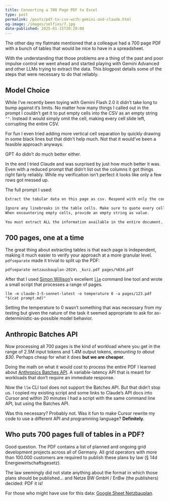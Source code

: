 ```yaml
---
title: Converting a 700 Page PDF to Excel
type: post
permalink: /posts/pdf-to-csv-with-gemini-and-claude.html
og-image: /images/selfies/7.jpg
date-published: 2025-01-15T20:20:00
---
```


The other day my flatmate mentioned that a colleague had a 700 page PDF with a bunch of tables that would be nice to have in a spreadsheet. 

With the understanding that those problems are a thing of the past and poor impulse control we went ahead and started playing with Gemini Advanced and other LLMs trying to extract the data. This blogpost details some of the steps that were necessary to do that reliably.

## Model Choice

While I’ve recently been toying with Gemini Flash 2.0 it didn’t take long to bump against it’s limits. No matter how many things I called out in the prompt I couldn’t get it to put empty cells into the CSV as an empty string `""`. Instead it would simply omit the cell, making every cell slide left, corrupting the entire CSV.

For fun I even tried adding more vertical cell separation by quickly drawing in some black lines but that didn’t help much. Not that it would’ve been a feasible approach anyways.

GPT 4o didn’t do much better either.

In the end I tried Claude and was surprised by just how much better it was. Even with a reduced prompt that didn’t list out the columns it got things right fairly reliably. While my verification isn’t perfect it looks like only a few rows got messed up. 

The full prompt I used:

```md
Extract the tabular data on this page as csv. Respond with only the content of the csv file without any additional text.

Ignore any linebreaks in the table cells. Make sure to quote every cell value.
When encountering empty cells, provide an empty string as value.

You must extract ALL the information available in the entire document.
```

## 700 pages, one at a time

The great thing about extracting tables is that each page is independent, making it much easier to verify your approach at a more granular level. `pdfseparate` made it trivial to split up the PDF:

```
pdfseparate netzausbauplan-2024\ _kurz.pdf pages/%03d.pdf
```

After that I used [Simon Willison](https://simonwillison.net/)’s excellent [`llm`](https://github.com/simonw/llm) command line tool and wrote a small script that processes a range of pages. 

```
llm -m claude-3-5-sonnet-latest -o temperature 0 -a pages/123.pdf "$(cat prompt.md)"
```

Setting the temperature to 0 wasn’t something that was necessary from my testing but given the nature of the task it seemed appropriate to ask for as-deterministic-as-possible model behavior.


## Anthropic Batches API

Now processing all 700 pages is the kind of workload where you get in the range of 2.5M input tokens and 1.4M output tokens, *amounting to about $30*. Perhaps cheap for what it does **but we are cheaper**. 

Doing the math on what it would cost to process the entire PDF I learned about [Anthropics Batches API](https://docs.anthropic.com/en/docs/build-with-claude/message-batches#pricing). A variable-latency API that is meant for workloads that don’t require an immediate response. 

Now the `llm` CLI tool does not support the Batches API. But that didn’t stop us. I copied my existing script and some links to Claude’s API docs into Cursor and within 20 minutes I had a script with the same command line API, but using the Batches API. 

Was this necessary? Probably not. Was it fun to make Cursor rewrite my code to use a different API and programming language? **Definitely.**

## Who puts 700 pages full of tables in a PDF? 

Good question. The PDF contains a list of planned and ongoing grid development projects across all of Germany. All grid operators with more than 100.000 customers are required to publish these plans by law (§ 14d Energiewirtschaftsgesetz). 

The law seemingly did not state anything about the format in which those plans should be published… and Netze BW GmbH / EnBw (the publishers) decided: PDF it is!

For those who might have use for this data: [Google Sheet Netzbauplan](https://ggl.link/netzbauplan).